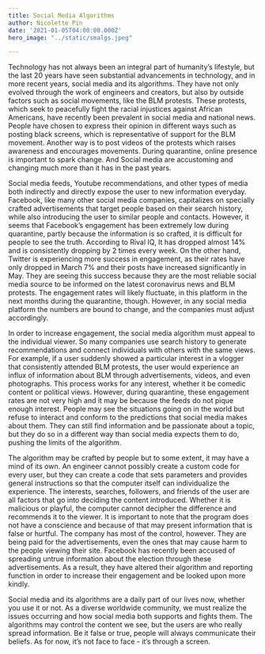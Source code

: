```yaml
---
title: Social Media Algorithms
author: Nicolette Pin
date: '2021-01-05T04:00:00.000Z'
hero_image: "../static/smalgs.jpeg"

---
```

Technology has not always been an integral part of humanity’s lifestyle, but the last 20 years have seen substantial advancements in technology, and in more recent years, social media and its algorithms. They have not only evolved through the work of engineers and creators, but also by outside factors such as social movements, like the BLM protests. These protests, which seek to peacefully fight the racial injustices against African Americans, have recently been prevalent in social media and national news. People have chosen to express their opinion in different ways such as posting black screens, which is representative of support for the BLM movement. Another way is to post videos of the protests which raises awareness and encourages movements. During quarantine, online presence is important to spark change. And Social media are accustoming and changing much more than it has in the past years.

Social media feeds, Youtube recommendations, and other types of media both indirectly and directly expose the user to new information everyday. Facebook, like many other social media companies, capitalizes on specially crafted advertisements that target people based on their search history, while also introducing the user to similar people and contacts. However, it seems that Facebook’s engagement has been extremely low during quarantine, partly because the information is so crafted, it is difficult for people to see the truth. According to Rival IQ, It has dropped almost 14% and is consistently dropping by 2 times every week. On the other hand, Twitter is experiencing more success in engagement, as their rates have only dropped in March 7% and their posts have increased significantly in May. They are seeing this success because they are the most reliable social media source to be informed on the latest coronavirus news and BLM protests. The engagement rates will likely fluctuate, in this platform in the next months during the quarantine, though. However, in any social media platform the numbers are bound to change, and the companies must adjust accordingly.

In order to increase engagement, the social media algorithm must appeal to the individual viewer. So many companies use search history to generate recommendations and connect individuals with others with the same views. For example, if a user suddenly showed a particular interest in a vlogger that consistently attended BLM protests, the user would experience an influx of information about BLM through advertisements, videos, and even photographs. This process works for any interest, whether it be comedic content or political views. However, during quarantine, these engagement rates are not very high and it may be because the feeds do not pique enough interest. People may see the situations going on in the world but refuse to interact and conform to the predictions that social media makes about them. They can still find information and be passionate about a topic, but they do so in a different way than social media expects them to do, pushing the limits of the algorithm.

The algorithm may be crafted by people but to some extent, it may have a mind of its own. An engineer cannot possibly create a custom code for every user, but they can create a code that sets parameters and provides general instructions so that the computer itself can individualize the experience. The interests, searches, followers, and friends of the user are all factors that go into deciding the content introduced. Whether it is malicious or playful, the computer cannot decipher the difference and recommends it to the viewer. It is important to note that the program does not have a conscience and because of that may present information that is false or hurtful. The company has most of the control, however. They are being paid for the advertisements, even the ones that may cause harm to the people viewing their site. Facebook has recently been accused of spreading untrue information about the election through these advertisements. As a result, they have altered their algorithm and reporting function in order to increase their engagement and be looked upon more kindly.

Social media and its algorithms are a daily part of our lives now, whether you use it or not. As a diverse worldwide community, we must realize the issues occurring and how social media both supports and fights them. The algorithms may control the content we see, but the users are who really spread information. Be it false or true, people will always communicate their beliefs. As for now, it’s not face to face - it’s through a screen.

